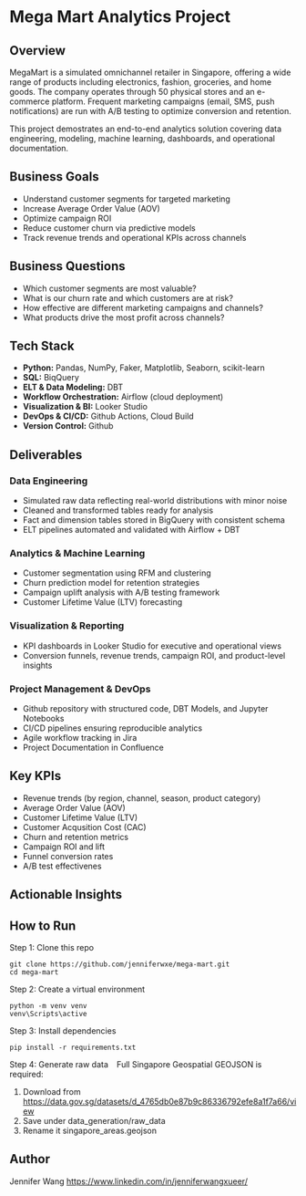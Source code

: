 # Mega Mart Analytics Project

## Overview
MegaMart is a simulated omnichannel retailer in Singapore, offering a wide range of products including electronics, fashion, groceries, and home goods. The company operates through 50 physical stores and an e-commerce platform. Frequent marketing campaigns (email, SMS, push notifications) are run with A/B testing to optimize conversion and retention.

This project demostrates an end-to-end analytics solution covering data engineering, modeling, machine learning, dashboards, and operational documentation.

## Business Goals
- Understand customer segments for targeted marketing
- Increase Average Order Value (AOV)
- Optimize campaign ROI
- Reduce customer churn via predictive models
- Track revenue trends and operational KPIs across channels

## Business Questions
- Which customer segments are most valuable?
- What is our churn rate and which customers are at risk?
- How effective are different marketing campaigns and channels?
- What products drive the most profit across channels?

## Tech Stack
- **Python:** Pandas, NumPy, Faker, Matplotlib, Seaborn, scikit-learn
- **SQL:** BiqQuery
- **ELT & Data Modeling:** DBT
- **Workflow Orchestration:** Airflow (cloud deployment)
- **Visualization & BI:** Looker Studio
- **DevOps & CI/CD:** Github Actions, Cloud Build
- **Version Control:** Github

## Deliverables

### Data Engineering
- Simulated raw data reflecting real-world distributions with minor noise
- Cleaned and transformed tables ready for analysis
- Fact and dimension tables stored in BigQuery with consistent schema
- ELT pipelines automated and validated with Airflow + DBT


### Analytics & Machine Learning
- Customer segmentation using RFM and clustering
- Churn prediction model for retention strategies
- Campaign uplift analysis with A/B testing framework
- Customer Lifetime Value (LTV) forecasting

### Visualization & Reporting
- KPI dashboards in Looker Studio for executive and operational views
- Conversion funnels, revenue trends, campaign ROI, and product-level insights

### Project Management & DevOps
- Github repository with structured code, DBT Models, and Jupyter Notebooks
- CI/CD pipelines ensuring reproducible analytics
- Agile workflow tracking in Jira
- Project Documentation in Confluence

## Key KPIs
- Revenue trends (by region, channel, season, product category)
- Average Order Value (AOV)
- Customer Lifetime Value (LTV)
- Customer Acqusition Cost (CAC)
- Churn and retention metrics
- Campaign ROI and lift
- Funnel conversion rates
- A/B test effectivenes

## Actionable Insights

## How to Run
Step 1: Clone this repo
```
git clone https://github.com/jenniferwxe/mega-mart.git
cd mega-mart
```
Step 2: Create a virtual environment
```
python -m venv venv
venv\Scripts\active
```
Step 3: Install dependencies
```
pip install -r requirements.txt
```
Step 4: Generate raw data
``` ```
Full Singapore Geospatial GEOJSON is required:
1. Download from https://data.gov.sg/datasets/d_4765db0e87b9c86336792efe8a1f7a66/view
2. Save under data_generation/raw_data
3. Rename it singapore_areas.geojson


## Author
Jennifer Wang
https://www.linkedin.com/in/jenniferwangxueer/
